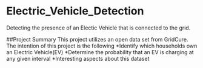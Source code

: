 # Electric_Vehicle_Detection
Detecting the presence of an Electic Vehicle that is connected to the grid.

##Project Summary
This project utilizes an open data set from GridCure.  The intention of this project is the following
  *Identify which households own an Electric Vehicle(EV)
  *Determine the probability that an EV is charging at any given interval
  *Interesting aspects about this dataset

